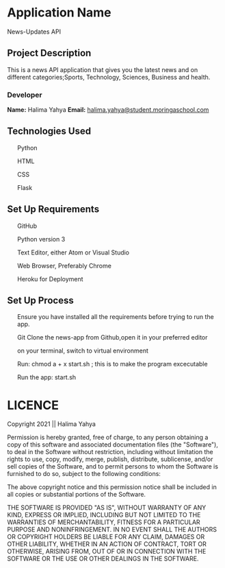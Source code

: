 # Application Name
 News-Updates API

## Project Description
  This is a news API application that gives you the latest news and on different categories;Sports, Technology, Sciences, Business and health.

### Developer
 <strong>Name:</strong> Halima Yahya
 <strong>Email:</strong> halima.yahya@student.moringaschool.com

## Technologies Used

<ul>Python</ul>
<ul>HTML</ul>
<ul>CSS</ul>
<ul>Flask</ul>

## Set Up Requirements
<ul>GitHub</ul>
<ul>Python version 3</ul>
<ul>Text Editor, either Atom or Visual Studio</ul>
<ul>Web Browser, Preferably Chrome</ul>
<ul>Heroku for Deployment</ul>

## Set Up Process

<ul>Ensure you have installed all the requirements before trying to run the app.</ul>
<ul>Git Clone the news-app from Github,open it in your preferred editor</ul>
<ul>on your terminal, switch to virtual environment </ul>
<ul>Run: chmod a + x start.sh ; this is to make the program excecutable</ul>
<ul>Run the app: start.sh</ul>

# LICENCE

Copyright 2021 || Halima Yahya

Permission is hereby granted, free of charge, to any person obtaining a copy of this software and associated documentation files (the "Software"), to deal in the Software without restriction, including without limitation the rights to use, copy, modify, merge, publish, distribute, sublicense, and/or sell copies of the Software, and to permit persons to whom the Software is furnished to do so, subject to the following conditions:

The above copyright notice and this permission notice shall be included in all copies or substantial portions of the Software.

THE SOFTWARE IS PROVIDED "AS IS", WITHOUT WARRANTY OF ANY KIND, EXPRESS OR IMPLIED, INCLUDING BUT NOT LIMITED TO THE WARRANTIES OF MERCHANTABILITY, FITNESS FOR A PARTICULAR PURPOSE AND NONINFRINGEMENT. IN NO EVENT SHALL THE AUTHORS OR COPYRIGHT HOLDERS BE LIABLE FOR ANY CLAIM, DAMAGES OR OTHER LIABILITY, WHETHER IN AN ACTION OF CONTRACT, TORT OR OTHERWISE, ARISING FROM, OUT OF OR IN CONNECTION WITH THE SOFTWARE OR THE USE OR OTHER DEALINGS IN THE SOFTWARE.